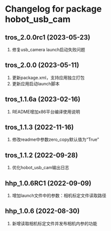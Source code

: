 # Changelog for package hobot_usb_cam

tros_2.0.0rc1 (2023-05-23)
------------------
1. 修复usb_camera launch启动失败问题

tros_2.0.0 (2023-05-11)
------------------
1. 更新package.xml，支持应用独立打包
2. 更新应用启动launch脚本

tros_1.1.6a (2023-02-16)
------------------
1. README增加x86平台编译使用说明

tros_1.1.3 (2022-11-16)
------------------
1. 修改readme中参数zero_copy默认值为“True”

tros_1.1.2 (2022-09-28)
------------------
1. 优化hobot_usb_cam输出日志

hhp_1.0.6RC1 (2022-09-09)
------------------
1. 增加launch文件中的参数：相机标定文件读取路径

hhp_1.0.6 (2022-08-30)
------------------
1. 新增读取相机标定文件并发布相机内参的功能

